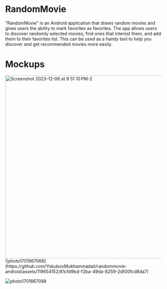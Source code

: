 # RandomMovie
"RandomMovie" is an Android application that draws random movies and gives users the ability to mark favorites as favorites. The app allows users to discover randomly selected movies, find ones that interest them, and add them to their favorites list. This can be used as a handy tool to help you discover and get recommended movies more easily.

# Mockups
<p align="center">
 
</p>
<img width="587" alt="Screenshot 2023-12-06 at 9 51 10 PM-2" src="https://github.com/YokubovMukhammadali/randommovie-android/assets/119654152/78bb6af5-adfa-4a59-b034-1252e94c4c38">
![photo1701867066](https://github.com/YokubovMukhammadali/randommovie-android/assets/119654152/81cfd9bd-f2ba-49da-8259-2df00fcd8da7)

![photo1701867088](https://github.com/YokubovMukhammadali/randommovie-android/assets/119654152/9dcf8a00-1a08-4f30-9bde-4d1571a85dfe)

